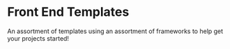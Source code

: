 # Front End Templates
An assortment of templates using an assortment of frameworks to help get your projects started!